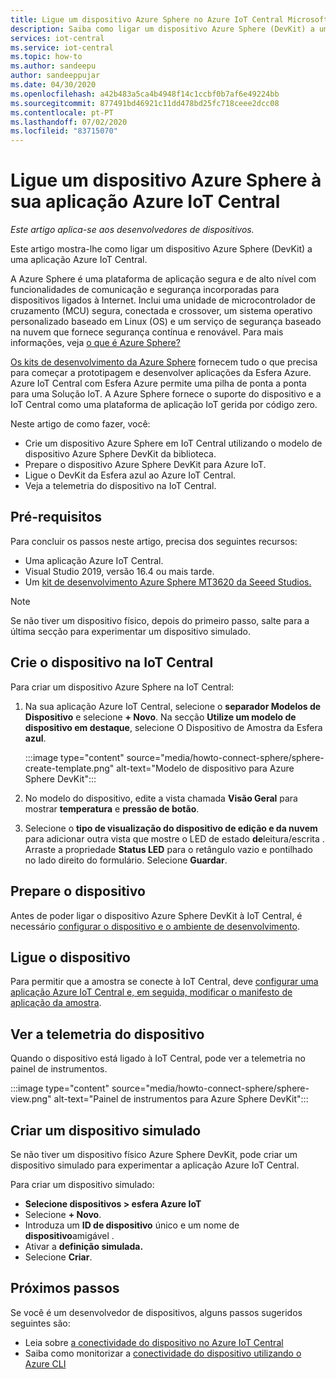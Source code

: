 ```yaml
---
title: Ligue um dispositivo Azure Sphere no Azure IoT Central Microsoft Docs
description: Saiba como ligar um dispositivo Azure Sphere (DevKit) a uma aplicação Azure IoT Central.
services: iot-central
ms.service: iot-central
ms.topic: how-to
ms.author: sandeepu
author: sandeeppujar
ms.date: 04/30/2020
ms.openlocfilehash: a42b483a5ca4b4948f14c1ccbf0b7af6e49224bb
ms.sourcegitcommit: 877491bd46921c11dd478bd25fc718ceee2dcc08
ms.contentlocale: pt-PT
ms.lasthandoff: 07/02/2020
ms.locfileid: "83715070"
---
```

# <a name="connect-an-azure-sphere-device-to-your-azure-iot-central-application"></a>Ligue um dispositivo Azure Sphere à sua aplicação Azure IoT Central

*Este artigo aplica-se aos desenvolvedores de dispositivos.*

Este artigo mostra-lhe como ligar um dispositivo Azure Sphere (DevKit) a uma aplicação Azure IoT Central.

A Azure Sphere é uma plataforma de aplicação segura e de alto nível com funcionalidades de comunicação e segurança incorporadas para dispositivos ligados à Internet. Inclui uma unidade de microcontrolador de cruzamento (MCU) segura, conectada e crossover, um sistema operativo personalizado baseado em Linux (OS) e um serviço de segurança baseado na nuvem que fornece segurança contínua e renovável. Para mais informações, veja [o que é Azure Sphere?](https://docs.microsoft.com/azure-sphere/product-overview/what-is-azure-sphere)

[Os kits de desenvolvimento da Azure Sphere](https://azure.microsoft.com/services/azure-sphere/get-started/) fornecem tudo o que precisa para começar a prototipagem e desenvolver aplicações da Esfera Azure. Azure IoT Central com Esfera Azure permite uma pilha de ponta a ponta para uma Solução IoT. A Azure Sphere fornece o suporte do dispositivo e a IoT Central como uma plataforma de aplicação IoT gerida por código zero.

Neste artigo de como fazer, você:

- Crie um dispositivo Azure Sphere em IoT Central utilizando o modelo de dispositivo Azure Sphere DevKit da biblioteca.
- Prepare o dispositivo Azure Sphere DevKit para Azure IoT.
- Ligue o DevKit da Esfera azul ao Azure IoT Central.
- Veja a telemetria do dispositivo na IoT Central.

## <a name="prerequisites"></a>Pré-requisitos

Para concluir os passos neste artigo, precisa dos seguintes recursos:

- Uma aplicação Azure IoT Central.
- Visual Studio 2019, versão 16.4 ou mais tarde.
- Um [kit de desenvolvimento Azure Sphere MT3620 da Seeed Studios.](https://docs.microsoft.com/azure-sphere/hardware/mt3620-reference-board-design)

> [!NOTE]
> Se não tiver um dispositivo físico, depois do primeiro passo, salte para a última secção para experimentar um dispositivo simulado.

## <a name="create-the-device-in-iot-central"></a>Crie o dispositivo na IoT Central

Para criar um dispositivo Azure Sphere na IoT Central:

1. Na sua aplicação Azure IoT Central, selecione o **separador Modelos de Dispositivo** e selecione **+ Novo**. Na secção **Utilize um modelo de dispositivo em destaque**, selecione O Dispositivo de Amostra da Esfera **azul**.

    :::image type="content" source="media/howto-connect-sphere/sphere-create-template.png" alt-text="Modelo de dispositivo para Azure Sphere DevKit":::

1. No modelo do dispositivo, edite a vista chamada **Visão Geral** para mostrar **temperatura** e **pressão de botão**.

1. Selecione o **tipo de visualização do dispositivo de edição e da nuvem** para adicionar outra vista que mostre o LED de estado **de**leitura/escrita . Arraste a propriedade **Status LED** para o retângulo vazio e pontilhado no lado direito do formulário. Selecione **Guardar**.

## <a name="prepare-the-device"></a>Prepare o dispositivo

Antes de poder ligar o dispositivo Azure Sphere DevKit à IoT Central, é necessário [configurar o dispositivo e o ambiente de desenvolvimento](https://github.com/Azure/azure-sphere-samples/tree/master/Samples/AzureIoT).

## <a name="connect-the-device"></a>Ligue o dispositivo

Para permitir que a amostra se conecte à IoT Central, deve [configurar uma aplicação Azure IoT Central e, em seguida, modificar o manifesto de aplicação da amostra](https://aka.ms/iotcentral-sphere-git-readme).

## <a name="view-the-telemetry-from-the-device"></a>Ver a telemetria do dispositivo

Quando o dispositivo está ligado à IoT Central, pode ver a telemetria no painel de instrumentos.

:::image type="content" source="media/howto-connect-sphere/sphere-view.png" alt-text="Painel de instrumentos para Azure Sphere DevKit":::

## <a name="create-a-simulated-device"></a>Criar um dispositivo simulado

Se não tiver um dispositivo físico Azure Sphere DevKit, pode criar um dispositivo simulado para experimentar a aplicação Azure IoT Central.

Para criar um dispositivo simulado:

- **Selecione dispositivos > esfera Azure IoT**
- Selecione **+ Novo**.
- Introduza um **ID de dispositivo** único e um nome de **dispositivo**amigável .
- Ativar a **definição simulada.**
- Selecione **Criar**.

## <a name="next-steps"></a>Próximos passos

Se você é um desenvolvedor de dispositivos, alguns passos sugeridos seguintes são:

- Leia sobre [a conectividade do dispositivo no Azure IoT Central](./concepts-get-connected.md)
- Saiba como monitorizar a [conectividade do dispositivo utilizando o Azure CLI](./howto-monitor-devices-azure-cli.md)
